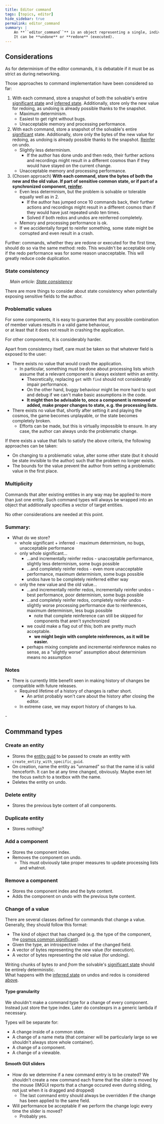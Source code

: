 ```yaml
---
title: Editor command
tags: [topics, editor] 
hide_sidebar: true
permalink: editor_command
summary: |
    An **``editor_command``** is an object representing a single, indivisible operation of the [author](author).  
    It can be **undone** or **redone** (executed).
---
```


## Considerations

As for determinism of the editor commands, it is debatable if it must be as strict as during networking.
 
Those approaches to command implementation have been considered so far:
1. With each command, store a snapshot of both the solvable's entire [significant state](cosmos_solvable#significant) and [inferred state](cosmos_solvable#inferred). Additionally, store only the new value for redoing, as undoing is already possible thanks to the snapshot. 
    - Maximum determinism.
    - Easiest to get right without bugs.
    - Unacceptable memory and processing performance.
2. With each command, store a snapshot of the solvable's entire [significant](cosmos_solvable#significant) state. Additionally, store only the bytes of the new value for redoing, as undoing is already possible thanks to the snapshot. [Reinfer](reinference) on undo.
    - Slightly less determinism.
        - If the author has done undo and then redo, their further actions and recordings might result in a different cosmos than if they would have stayed on the current change.
    - Unacceptable memory and processing performance.
3. (Chosen approach) **With each command, store the bytes of both the new and the old value. If part of sensitive common state, or if part of a synchronized component, [reinfer](reinference).**
    - Even less determinism, but the problem is solvable or tolerable equally well as in 2.
        - If the author has jumped once 10 commands back, their further actions and recordings might result in a different cosmos than if they would have just repeated undo ten times.
        - Solved if both redos and undos are reinferred completely.
    - Memory and processing performance is ok. 
    - If we accidentally forget to reinfer something, some state might be corrupted and even result in a crash.

Further: commands, whether they are redone or executed for the first time, should do so via the same method: redo.
This wouldn't be acceptable only if the redo performance was for some reason unacceptable.
This will greatly reduce code duplication.

### State consistency

&nbsp;&nbsp;&nbsp;&nbsp;*Main article: [State consistency](state#consistency)*

There are more things to consider about state consistency when potentially exposing sensitive fields to the author.

### Problematic values 

For some components, it is easy to guarantee that any possible combination of member values results in a valid game behaviour,  
or at least that it does not result in crashing the application.
 
For other components, it is considerably harder.

Apart from consistency itself, care must be taken so that whatever field is exposed to the user: 

- There exists no value that would crash the application.
    - In particular, something must be done about processing lists which assume that a relevant component is always existent within an entity.
        - Theoretically, replacing ``get`` with ``find`` should not considerably impair performance.
        - On the other hand, buggy behaviour might be more hard to spot and debug if we can't make basic assumptions in the code.
        - **It might then be advisable to, once a component is removed or added, make proper changes to state, e.g. the processing lists.**
- There exists no value that, shortly after setting it and playing the cosmos, the game becomes unplayable, or the state becomes completely broken.
    - Efforts can be made, but this is virtually impossible to ensure. In any case, the author can always undo the problematic change.

If there exists a value that fails to satisfy the above criteria, the following approaches can be taken:

- On changing to a problematic value, alter some other state (but it should be state invisible to the author) such that the problem no longer exists.
- The bounds for the value prevent the author from setting a problematic value in the first place.

### Multiplicity

Commands that alter existing entities in any way may be applied to more than just one entity.
Such command types will always be wrapped into an object that additionally specifies a vector of target entities.

No other considerations are needed at this point.

### Summary:

- What do we store?
    - whole significant + inferred - maximum determinism, no bugs, unacceptable performance
    - only whole significant...
        - ...and incrementally reinfer redos - unacceptable performance, slightly less determinism, some bugs possible
        - ...and completely reinfer redos - even more unacceptable performance, maximum determinism, some bugs possible
        - undos have to be completely reinferred either way
    - only the new value and the old value...
        - ...and incrementally reinfer redos, incrementally reinfer undos - best performance, poor determinism, some bugs possible
        - ...and completely reinfer redos, completely reinfer undos - slightly worse processing performance due to reinferences, maximum determinism, less bugs possible
            - note that complete reinference can still be skipped for components that aren't synchronized
        - we could make a flag out of this; both are pretty much acceptable.
            - **we might begin with complete reinferences, as it will be easier.**
        - perhaps mixing complete and incremental reinference makes no sense, as a "slightly worse" assumption about determinism means no assumption


### Notes

- There is currently little benefit seen in making history of changes be compatible with future releases.
  - Required lifetime of a history of changes is rather short. 
    - An artist probably won't care about the history after closing the editor.
  <!--- - Managing changes in binary format will be significantly more performant and easier to code. -->
  - In extreme case, we may export history of changes to lua.

<!---
If you are not a programmer and only intend to use the editor to author actual content, you can safely skip this section.
-->-
## Commmand types

### Create an entity

- Stores the [entity guid](entity_guid) to be passed to create an entity with ``create_entity_with_specific_guid``.
- On creation, name the entity as "unnamed" so that the name id is valid henceforth. It can be at any time changed, obviously. Maybe even let the focus switch to a textbox with the name.
- Deletes the entity on undo.

### Delete entity

- Stores the previous byte content of all components.

### Duplicate entity

- Stores nothing?

### Add a component

- Stores the component index.
- Removes the component on undo.
    - This must obviously take proper measures to update processing lists and whatnot.

### Remove a component

- Stores the component index and the byte content.
- Adds the component on undo with the previous byte content.

### Change of a value

There are several classes defined for commands that change a value.
Generally, they should follow this format:

- The kind of object that has changed (e.g. the type of the component, the [cosmos common significant](cosmos_common#significant)).
- Given the type, an introspective index of the changed field.
- A vector of bytes representing the new value (for execution).
- A vector of bytes representing the old value (for undoing).

Writing chunks of bytes *to* and *from* the solvable's [significant state](cosmos_solvable#significant) should be entirely deterministic.  
What happens with the [inferred state](cosmos_solvable#inferred) on undos and redos is considered [above](#considerations). 

#### Type granularity

We shouldn't make a command type for a change of every component.
Instead just store the type index. Later do constexprs in a generic lambda if necessary.

Types will be separate for:
- A change inside of a common state.
- A change of a name meta (that container will be particularly large so we shouldn't always store whole container).
- A change of a component.
- A change of a viewable.

#### Smooth GUI sliders

- How do we determine if a new command entry is to be created? We shouldn't create a new command each frame that the slider is moved by the mouse (IMGUI reports that a change occured even during sliding, not just when it is dragged and dropped)
  - The last command entry should always be overridden if the change has been applied to the same field.
- Will performance be acceptable if we perform the change logic every time the slider is moved?
  - Probably yes.

